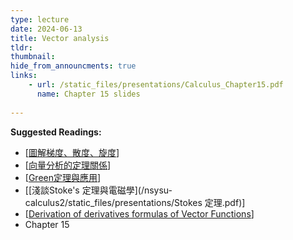 ```yaml
---
type: lecture
date: 2024-06-13
title: Vector analysis
tldr: 
thumbnail: 
hide_from_announcments: true
links: 
    - url: /static_files/presentations/Calculus_Chapter15.pdf
      name: Chapter 15 slides
      
---
```

**Suggested Readings:**
- [[圖解梯度、散度、旋度](/nsysu-calculus2/static_files/presentations/圖解梯度.pdf)]
- [[向量分析的定理關係](/nsysu-calculus2/static_files/presentations/微積分五講2.pdf)]
- [[Green定理與應用](/nsysu-calculus2/static_files/presentations/Green定理.pdf)]
- [[淺談Stoke's 定理與電磁學](/nsysu-calculus2/static_files/presentations/Stokes 定理.pdf)]
- [[Derivation of derivatives formulas of Vector Functions](http://www.math.ncue.edu.tw/~kwlee/107CalculusStewart/Calculus107A2Chapter13.pdf)]
- Chapter 15
